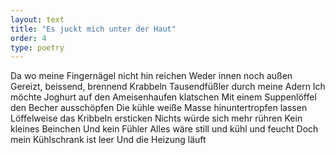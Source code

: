 ```yaml
---
layout: text
title: "Es juckt mich unter der Haut"
order: 4
type: poetry
---
```


Da wo meine Fingernägel nicht hin reichen
Weder innen noch außen
Gereizt, beissend, brennend
Krabbeln Tausendfüßler durch meine Adern
Ich möchte Joghurt auf den Ameisenhaufen klatschen
Mit einem Suppenlöffel den Becher ausschöpfen
Die kühle weiße Masse hinuntertropfen lassen
Löffelweise das Kribbeln ersticken
Nichts würde sich mehr rühren 
Kein kleines Beinchen
Und kein Fühler
Alles wäre still und kühl und feucht
Doch mein Kühlschrank ist leer
Und die Heizung läuft
